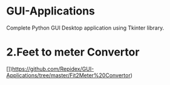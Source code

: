 # GUI-Applications
Complete Python GUI Desktop application using Tkinter library.

# 2.Feet to meter Convertor
[])https://github.com/Repidex/GUI-Applications/tree/master/Fit2Meter%20Convertor)
